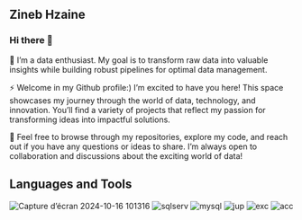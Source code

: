 ## Zineb Hzaine 

### Hi there 👋

🌟 I’m a data enthusiast. My goal is to transform raw data into valuable insights while building robust pipelines for optimal data management.

⚡ Welcome in my Github profile:) I’m excited to have you here! This space showcases my journey through the world of data, technology, and innovation. You’ll find a variety of projects that reflect my passion for transforming ideas into impactful solutions.

💬 Feel free to browse through my repositories, explore my code, and reach out if you have any questions or ideas to share. I’m always open to collaboration and discussions about the exciting world of data!


## Languages and Tools

![Capture d’écran 2024-10-16 101316](https://github.com/user-attachments/assets/3f54c052-4f3c-46f8-8360-7cd9b64cadf9)  ![sqlserv](https://github.com/user-attachments/assets/2124c8c3-00b9-41ac-b692-d3f22719352b)  ![mysql](https://github.com/user-attachments/assets/721fc6bc-f530-411f-9ec4-ff00b94d7caa)  ![jup](https://github.com/user-attachments/assets/dd088099-cde2-41d6-b739-78f525d7d042)  ![exc](https://github.com/user-attachments/assets/31101db6-e567-4a8b-b37b-87d37b1d4618)  ![acc](https://github.com/user-attachments/assets/4119d7a8-3f00-46f7-a008-ff3a7cde128c) 













